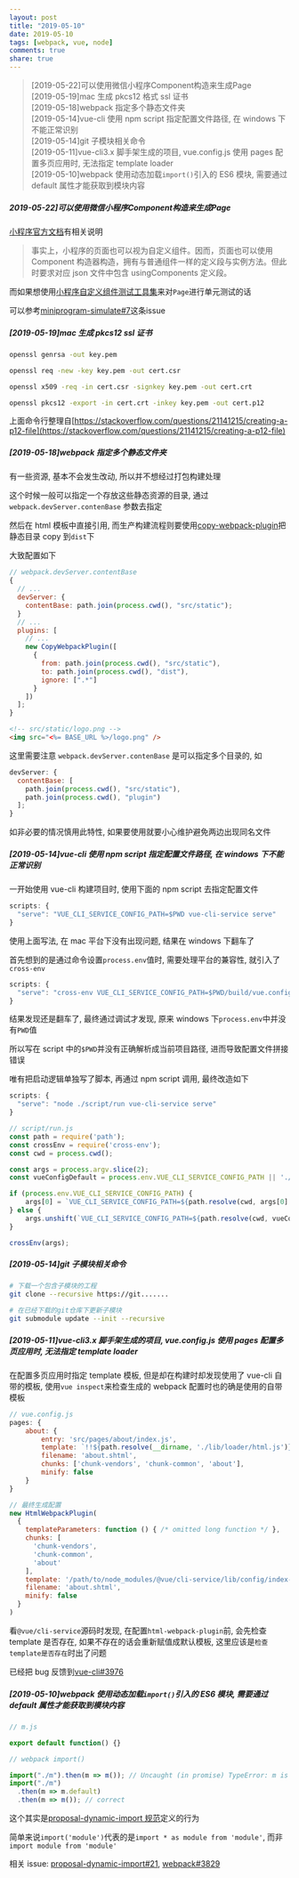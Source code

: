 ```yaml
---
layout: post
title: "2019-05-10"
date: 2019-05-10
tags: [webpack, vue, node]
comments: true
share: true
---
```


> [2019-05-22]可以使用微信小程序Component构造来生成Page <br>
> [2019-05-19]mac 生成 pkcs12 格式 ssl 证书 <br>
> [2019-05-18]webpack 指定多个静态文件夹 <br>
> [2019-05-14]vue-cli 使用 npm script 指定配置文件路径, 在 windows 下不能正常识别 <br>
> [2019-05-14]git 子模块相关命令 <br>
> [2019-05-11]vue-cli3.x 脚手架生成的项目, vue.config.js 使用 pages 配置多页应用时, 无法指定 template loader <br>
> [2019-05-10]webpack 使用动态加载`import()`引入的 ES6 模块, 需要通过 default 属性才能获取到模块内容

##### 2019-05-22]可以使用微信小程序Component构造来生成Page

[小程序官方文档](https://developers.weixin.qq.com/miniprogram/dev/framework/custom-component/component.html)有相关说明 

> 事实上，小程序的页面也可以视为自定义组件。因而，页面也可以使用 Component 构造器构造，拥有与普通组件一样的定义段与实例方法。但此时要求对应 json 文件中包含 usingComponents 定义段。

而如果想使用[小程序自定义组件测试工具集](https://github.com/wechat-miniprogram/miniprogram-simulate)来对`Page`进行单元测试的话

可以参考[miniprogram-simulate#7](https://github.com/wechat-miniprogram/miniprogram-simulate/issues/7)这条issue

##### [2019-05-19]mac 生成 pkcs12 ssl 证书

```bash
openssl genrsa -out key.pem

openssl req -new -key key.pem -out cert.csr

openssl x509 -req -in cert.csr -signkey key.pem -out cert.crt

openssl pkcs12 -export -in cert.crt -inkey key.pem -out cert.p12
```

上面命令行整理自[https://stackoverflow.com/questions/21141215/creating-a-p12-file](https://stackoverflow.com/questions/21141215/creating-a-p12-file)

##### [2019-05-18]webpack 指定多个静态文件夹

有一些资源, 基本不会发生改动, 所以并不想经过打包构建处理

这个时候一般可以指定一个存放这些静态资源的目录, 通过 `webpack.devServer.contenBase` 参数去指定

然后在 html 模板中直接引用, 而生产构建流程则要使用[copy-webpack-plugin](https://github.com/webpack-contrib/copy-webpack-plugin)把静态目录 copy 到`dist`下

大致配置如下

```js
// webpack.devServer.contentBase
{
  // ...
  devServer: {
    contentBase: path.join(process.cwd(), "src/static");
  }
  // ...
  plugins: [
    // ...
    new CopyWebpackPlugin([
      {
        from: path.join(process.cwd(), "src/static"),
        to: path.join(process.cwd(), "dist"),
        ignore: [".*"]
      }
    ])
  ];
}
```

```html
<!-- src/static/logo.png -->
<img src="<%= BASE_URL %>/logo.png" />
```

这里需要注意 `webpack.devServer.contenBase` 是可以指定多个目录的, 如

```js
devServer: {
  contentBase: [
    path.join(process.cwd(), "src/static"),
    path.join(process.cwd(), "plugin")
  ];
}
```

如非必要的情况慎用此特性, 如果要使用就要小心维护避免两边出现同名文件

##### [2019-05-14]vue-cli 使用 npm script 指定配置文件路径, 在 windows 下不能正常识别

一开始使用 vue-cli 构建项目时, 使用下面的 npm script 去指定配置文件

```js
scripts: {
  "serve": "VUE_CLI_SERVICE_CONFIG_PATH=$PWD vue-cli-service serve"
}
```

使用上面写法, 在 mac 平台下没有出现问题, 结果在 windows 下翻车了

首先想到的是通过命令设置`process.env`值时, 需要处理平台的兼容性, 就引入了`cross-env`

```js
scripts: {
  "serve": "cross-env VUE_CLI_SERVICE_CONFIG_PATH=$PWD/build/vue.config.js vue-cli-service serve"
}
```

结果发现还是翻车了, 最终通过调试才发现, 原来 windows 下`process.env`中并没有`PWD`值

所以写在 script 中的`$PWD`并没有正确解析成当前项目路径, 进而导致配置文件拼接错误

唯有把启动逻辑单独写了脚本, 再通过 npm script 调用, 最终改造如下

```js
scripts: {
  "serve": "node ./script/run vue-cli-service serve"
}

// script/run.js
const path = require('path');
const crossEnv = require('cross-env');
const cwd = process.cwd();

const args = process.argv.slice(2);
const vueConfigDefault = process.env.VUE_CLI_SERVICE_CONFIG_PATH || './build/vue.config.js';

if (process.env.VUE_CLI_SERVICE_CONFIG_PATH) {
    args[0] = `VUE_CLI_SERVICE_CONFIG_PATH=${path.resolve(cwd, args[0].split('=')[1])}`;
} else {
    args.unshift(`VUE_CLI_SERVICE_CONFIG_PATH=${path.resolve(cwd, vueConfigDefault)}`);
}

crossEnv(args);
```

##### [2019-05-14]git 子模块相关命令

```bash
# 下载一个包含子模块的工程
git clone --recursive https://git.......

# 在已经下载的git仓库下更新子模块
git submodule update --init --recursive
```

##### [2019-05-11]vue-cli3.x 脚手架生成的项目, vue.config.js 使用 pages 配置多页应用时, 无法指定 template loader

在配置多页应用时指定 template 模板, 但是却在构建时却发现使用了 vue-cli 自带的模板, 使用`vue inspect`来检查生成的 webpack 配置时也的确是使用的自带模板

```js
// vue.config.js
pages: {
    about: {
        entry: 'src/pages/about/index.js',
        template: `!!${path.resolve(__dirname, './lib/loader/html.js')}!${'about.shtml'}`,
        filename: 'about.shtml',
        chunks: ['chunk-vendors', 'chunk-common', 'about'],
        minify: false
    }
}

// 最终生成配置
new HtmlWebpackPlugin(
  {
    templateParameters: function () { /* omitted long function */ },
    chunks: [
      'chunk-vendors',
      'chunk-common',
      'about'
    ],
    template: '/path/to/node_modules/@vue/cli-service/lib/config/index-default.html',
    filename: 'about.shtml',
    minify: false
  }
)
```

看`@vue/cli-service`源码时发现, 在配置`html-webpack-plugin`前, 会先检查 template 是否存在, 如果不存在的话会重新赋值成默认模板, 这里应该是`检查template是否存在`时出了问题

已经把 bug 反馈到[vue-cli#3976](https://github.com/vuejs/vue-cli/issues/3976)

##### [2019-05-10]webpack 使用动态加载`import()`引入的 ES6 模块, 需要通过 default 属性才能获取到模块内容

```js
// m.js

export default function() {}

// webpack import()

import("./m").then(m => m()); // Uncaught (in promise) TypeError: m is not a function
import("./m")
  .then(m => m.default)
  .then(m => m()); // correct
```

这个其实是[proposal-dynamic-import 规范](https://github.com/tc39/proposal-dynamic-import)定义的行为

简单来说`import('module')`代表的是`import * as module from 'module'`, 而非`import module from 'module'`

相关 issue: [proposal-dynamic-import#21](https://github.com/tc39/proposal-dynamic-import/issues/21), [webpack#3829](https://github.com/webpack/webpack/issues/3829)
